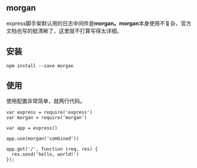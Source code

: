 ## morgan

express脚手架默认用的日志中间件是**morgan。morgan**本身使用不复杂，官方文档也写的挺清晰了，这里就不打算写得太详细。

## 安装

```
npm install --save morgan
```

## 使用

使用配置非常简单，就两行代码。

```
var express = require('express')
var morgan = require('morgan')

var app = express()

app.use(morgan('combined'))

app.get('/', function (req, res) {
  res.send('hello, world!')
});
```

